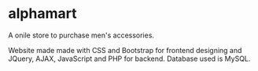 # alphamart

A onile store to purchase men's accessories.

Website made made with CSS and Bootstrap for frontend designing and JQuery, AJAX, JavaScript and PHP for backend.
Database used is MySQL.
